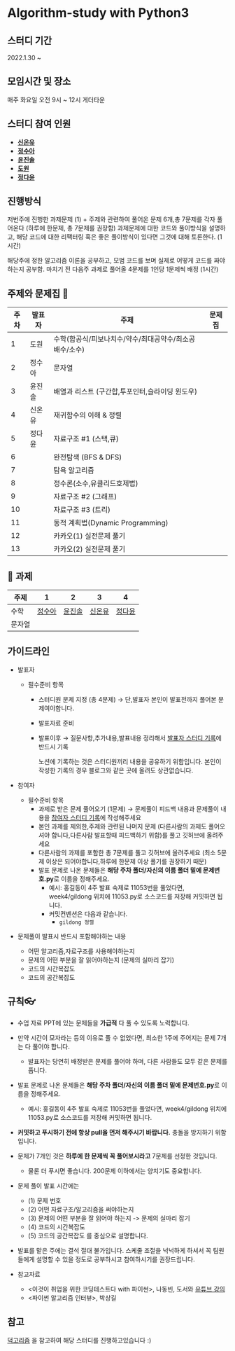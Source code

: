 # Algorithm-study with Python3

## 스터디 기간 

2022.1.30 ~

## 모임시간 및 장소

매주 화요일 오전 9시 ~ 12시 게더타운 

## 스터디 참여 인원

- [**신온유**](https://github.com/tlsdhsdb)
- [**정수아**](https://github.com/suaJeong-777)
- [**윤진솔**](https://github.com/realbrush)
- [**도원**](https://github.com/signalzero96)
- [**정다윤**](https://github.com/Jungdadaeng)

## 진행방식

저번주에 진행한 과제문제 (1) + 주제와 관련하여 풀어온 문제 6개,총 7문제를 각자 풀어온다 (하루에 한문제, 총 7문제를 권장함)
과제문제에 대한 코드와 풀이방식을 설명하고, 해당 코드에 대한 리팩터링 혹은 좋은 풀이방식이 있다면 그것에 대해 토론한다.
(1시간)

해당주에 정한 알고리즘 이론을 공부하고, 모범 코드를 보며 실제로 어떻게 코드를 짜야 하는지 공부함.
마치기 전 다음주 과제로 풀어올 4문제를 1인당 1문제씩 배정
(1시간)

## 주제와 문제집 📖
| 주차 | 발표자 | 주제 | 문제집 |
| --- | --- | --- | --- |
| 1 |  도원| 수학(합공식/피보나치수/약수/최대공약수/최소공배수/소수) |  |
| 2 | 정수아 | 문자열 |  |
| 3 | 윤진솔 | 배열과 리스트 (구간합,투포인터,슬라이딩 윈도우) |  |
| 4 | 신온유 | 재귀함수의 이해 & 정렬 |  |
| 5 | 정다윤 | 자료구조 #1 (스택,큐) |  |
| 6 |  | 완전탐색 (BFS & DFS) |  |
| 7 |  | 탐욕 알고리즘 |  |
| 8 |  | 정수론(소수,유클리드호제법) |  |
| 9 |  | 자료구조 #2 (그래프)  |  |
| 10 |  | 자료구조 #3 (트리) |  |
| 11 |  | 동적 계획법(Dynamic Programming) |  |
| 12 |  | 카카오(1) 실전문제 풀기 |  |
| 13 |  | 카카오(2) 실전문제 풀기 |  |


## 💫 과제

| 주제 | 1 | 2 | 3 | 4 |
| --- | --- | --- | --- | --- |
| 수학 | [정수아](https://www.acmicpc.net/problem/2824) | [윤진솔](https://www.acmicpc.net/problem/17103) | [신온유](https://www.acmicpc.net/problem/9009) |[정다윤](https://www.acmicpc.net/problem/5376) |
| 문자열 |  |  |  |  |


## 가이드라인 

- 발표자
    - 필수준비 항목
        - 스터디원 문제 지정 (총 4문제) → 단,발표자 본인이 발표전까지 풀어본 문제여야합니다.
        - 발표자료 준비
        - 발표이후 → 질문사항,추가내용,발표내용 정리해서 [발표자 스터디 기록](https://www.notion.so/2d8a98ae0811441fb9108ff5da106ae2)에 반드시 기록
            
            노션에 기록하는 것은 스터디원끼리 내용을 공유하기 위함입니다. 본인이 작성한 기록의 경우 블로그와 같은 곳에 올려도 상관없습니다. 
            
- 참여자
    - 필수준비 항목
        - 과제로 받은 문제 풀어오기 (1문제) → 문제풀이 피드백 내용과 문제풀이 내용을 [참여자 스터디 기록](https://www.notion.so/1d4b8d67fc8d41bcbc47ea7f00119aaa)에 작성해주세요
        - 본인 과제를 제외한,주제와 관련된 나머지 문제 (다른사람의 과제도 풀어오셔야 합니다,다른사람 발표할때 피드백하기 위함)를 풀고 깃허브에 올려주세요
        - 다른사람의 과제를 포함한 총 7문제를 풀고 깃허브에 올려주세요 (최소 5문제 이상은 되어야합니다,하루에 한문제 이상 풀기를 권장하기 때문)
        - 발표 문제로 나온 문제들은 **해당 주차 폴더/자신의 이름 폴더 밑에 문제번호.py**로 이름을 정해주세요.
            - 예시: 홍길동이 4주 발표 숙제로 11053번을 풀었다면, week4/gildong 위치에 11053.py로 소스코드를 저장해 커밋하면 됩니다.
            - 커밋컨벤션은 다음과 같습니다.
                - `gildong 정렬`
- 문제풀이 발표시 반드시 포함해야하는 내용
    - 어떤 알고리즘,자료구조를 사용해야하는지
    - 문제의 어떤 부분을 잘 읽어야하는지 (문제의 실마리 잡기)
    - 코드의 시간복잡도
    - 코드의 공간복잡도



## 규칙👓
- 수업 자료 PPT에 있는 문제들을 **가급적** 다 풀 수 있도록 노력합니다.
- 만약 시간이 모자라는 등의 이유로 풀 수 없었다면, 최소한 1주에 주어지는 문제 7개는 다 풀어야 합니다.
	- 발표자는 당연히 배정받은 문제를 풀어야 하며, 다른 사람들도 모두 같은 문제를 풉니다. 
- 발표 문제로 나온 문제들은 **해당 주차 폴더/자신의 이름 폴더 밑에 문제번호.py**로 이름을 정해주세요.
	- 예시: 홍길동이 4주 발표 숙제로 11053번을 풀었다면, week4/gildong 위치에 11053.py로 소스코드를 저장해 커밋하면 됩니다. 	
- **커밋하고 푸시하기 전에 항상 pull을 먼저 해주시기 바랍니다.** 충돌을 방지하기 위함입니다.
- 문제가 7개인 것은 **하루에 한 문제씩 꼭 풀어보시라고** 7문제를 선정한 것입니다. 
	- 물론 더 푸시면 좋습니다. 200문제 이하에서는 양치기도 중요합니다. 
	
  
- 문제 풀이 발표 시간에는 
	- (1) 문제 번호
	- (2) 어떤 자료구조/알고리즘을 써야하는지
	- (3) 문제의 어떤 부분을 잘 읽어야 하는지 -> 문제의 실마리 잡기
	- (4) 코드의 시간복잡도
	- (5) 코드의 공간복잡도
	를 중심으로 설명합니다.
- 발표를 맡은 주에는 결석 절대 불가입니다. 스케줄 조절을 넉넉하게 하셔서 꼭 팀원들에게 설명할 수 있을 정도로 공부하시고 참여하시기를 권장드립니다.
- 참고자료
	- <이것이 취업을 위한 코딩테스트다 with 파이썬>, 나동빈, 도서와 [유튜브 강의](https://www.youtube.com/playlist?list=PLRx0vPvlEmdAghTr5mXQxGpHjWqSz0dgC)
	- <파이썬 알고리즘 인터뷰>, 박상길


## 참고

[덕고리즘](https://github.com/dev-dain/Dukgorithm/blob/master/README.md) 을 참고하여 해당 스터디를 진행하고있습니다 :) 
